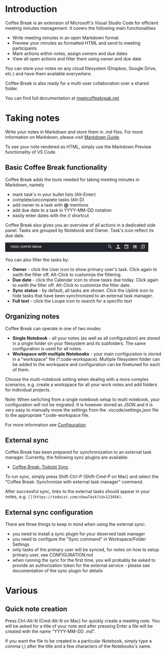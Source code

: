 # Introduction

Coffee Break is an extension of Microsoft's Visual Studio Code for efficient meeting minutes management. It covers the following main functionalities

- Write meeting minutes in an open Markdown format
- Preview your minutes as formatted HTML and send to meeting participants
- Mark actions within notes, assign owners and due dates
- View all open actions and filter them using owner and due date

You can store your notes on any cloud filesystem (Dropbox, Google Drive, etc.) and have them available everywhere.

Coffee Break is also ready for a multi-user collaboration over a shared folder.

You can find full documentation at [meetcoffeebreak.net](http://meetcoffeebreak.net/introduction/)

# Taking notes

Write your notes in Markdown and store them in .md files. For more information on Markdown, please visit [Markdown Guide](https://www.markdownguide.org/)

To see your note rendered as HTML, simply use the Markdown Preview functionality of VS Code.

## Basic Coffee Break functionality

Coffee Break adds the tools needed for taking meeting minutes in Markdown, namely

- mark task's in your bullet lists (Alt-Enter)
- complete/uncomplete tasks (Alt-D)
- add owner to a task with **@** mentions
- add due date to a task in YYYY-MM-DD notation
- easily enter dates with the // shortcut

Coffee Break also gives you an overview of all actions in a dedicated side panel. Tasks are grouped by Notebook and Owner. Task's icon reflect its due date. 

![Filtering](resources/doc/filtering.png)

You can also filter the tasks by:

- **Owner** - click the User icon to show primary user's task. Click again to swith the filter off. Alt-Click to customize the filtering.
- **Due date** - click the Calendar icon to show tasks due today. Click again to swith the filter off. Alt-Click to customize the filter date.
- **Sync status** - by default, all tasks are shown. Click the Uplink icon to hide tasks that have been synchronized to an external task manager.
- **Full text** - click the Loupe icon to search for a specific text

## Organizing notes

Coffee Break can operate in one of two modes

- **Single Notebook** - all your notes (as well as all configuration) are stored in a single folder on your filesystem and its subfolders. The same configuration is used for all notes.
- **Workspace with multiple Notebooks** - your main configuration is stored in a "workspace" file (*.code-workspace). Multiple filesystem folder can be added to the workspace and configuration can be finetuned for each of them.

Choose the multi-notebook setting when dealing with a more complex scenarios, e.g. create a workspace for all your work notes and add folders for individual projects.

Note: When switching from a single notebook setup to multi notebook, your configuration will not be migrated. It is however stored as JSON and it is very easy to manually move the settings from the .vscode/settings.json file to the appropriate *.code-workspace file.

For more information see [Configuration](http://meetcoffeebreak.net/configuration)

## External sync

Coffee Break has been prepared for synchronization to an external task manager. Currently, the following sync plugins are available:

- [Coffee Break: Todoist Sync](https://marketplace.visualstudio.com/items?itemName=frenya.vscode-coffeebreak-todoist)

To run sync, simply press Shift-Ctrl-P (Shift-Cmd-P on Mac) and select the "Coffee Break: Synchronize with external task manager" command.

After successful sync, links to the external tasks should appear in your notes, e.g. `[](https://todoist.com/showTask?id=123456)`.

## External sync configuration

There are three things to keep in mind when using the external sync:

- you need to install a sync plugin for your deserved task manager
- you need to configure the "Sync command" in Workspace/Folder Settings
- only tasks of the primary user will be synced, for notes on how to setup primary user, see CONFIGURATION.md
- when running the sync for the first time, you will probably be asked to provide an authorization token for the external service - please see documentation of the sync plugin for details

# Various

## Quick note creation

Press Ctrl-Alt-N (Cmd-Alt-N on Mac) for quickly create a meeting note. You will be asked for a title of your note and after pressing Enter a file will be created with the name "YYYY-MM-DD <Note title>.md".

If you want the file to be created in a particular Notebook, simply type a comma (,) after the title and a few characters of the Notebooks's name.
